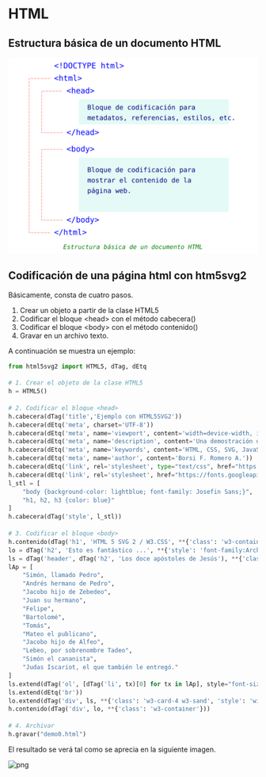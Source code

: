 # HTML

## Estructura básica de un documento HTML

![svg](imgs/estructura_html.svg)

## Codificación de una página html con htm5svg2

Básicamente, consta de cuatro pasos.  

1. Crear un objeto a partir de la clase HTML5  
1. Codificar el bloque &#60;head&#62; con el método cabecera()
1. Codificar el bloque &#60;body&#62; con el método contenido()
1. Gravar en un archivo texto.

A continuación se muestra un ejemplo:
```python
from html5svg2 import HTML5, dTag, dEtq

# 1. Crear el objeto de la clase HTML5
h = HTML5()

# 2. Codificar el bloque <head>
h.cabecera(dTag('title','Ejemplo con HTML5SVG2'))
h.cabecera(dEtq('meta', charset='UTF-8'))
h.cabecera(dEtq('meta', name='viewport', content='width=device-width, initial-scale=1.0'))
h.cabecera(dEtq('meta', name='description', content='Una demostración de HTML5SVG2 ..'))
h.cabecera(dEtq('meta', name='keywords', content='HTML, CSS, SVG, JavaScript'))
h.cabecera(dEtq('meta', name='author', content='Borsi F. Romero A.'))
h.cabecera(dEtq('link', rel='stylesheet', type="text/css", href="https://www.w3schools.com/w3css/4/w3.css"))
h.cabecera(dEtq('link', rel='stylesheet', href="https://fonts.googleapis.com/css?family=Architects Daughter|Baumans|Monoton|Mallanna|Bellefair|Josefin Sans:300,600"))
l_stl = [
	"body {background-color: lightblue; font-family: Josefin Sans;}", 
	"h1, h2, h3 {color: blue}"
] 
h.cabecera(dTag('style', l_stl))

# 3. Codificar el bloque <body>
h.contenido(dTag('h1', 'HTML 5 SVG 2 / W3.CSS', **{'class': 'w3-container w3-center w3-blue', 'style': 'font-family:Monoton'}))
lo = dTag('h2', 'Esto es fantástico ...', **{'style': 'font-family:Architects Daughter'})
ls = dTag('header', dTag('h2', 'Los doce apóstoles de Jesús'), **{'class': 'w3-container w3-amber', 'style': 'font-family:Baumans'})
lAp = [
	"Simón, llamado Pedro",
	"Andrés hermano de Pedro",
	"Jacobo hijo de Zebedeo",
	"Juan su hermano",
	"Felipe",
	"Bartolomé",
	"Tomás",
	"Mateo el publicano",
	"Jacobo hijo de Alfeo",
	"Lebeo, por sobrenombre Tadeo",
	"Simón el cananista",
	"Judas Iscariot, el que también le entregó."
]
ls.extend(dTag('ol', [dTag('li', tx)[0] for tx in lAp], style="font-size:16pt"))
ls.extend(dEtq('br'))
lo.extend(dTag('div', ls, **{'class': 'w3-card-4 w3-sand', 'style': 'width:100%;'}))
h.contenido(dTag('div', lo, **{'class': 'w3-container'}))
	
# 4. Archivar	
h.gravar("demo0.html")
```
El resultado se verá tal como se aprecia en la siguiente imagen.

![png](imgs/demo00.png)